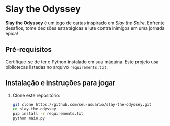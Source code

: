 # Slay the Odyssey

**Slay the Odyssey** é um jogo de cartas inspirado em *Slay the Spire*. Enfrente desafios, tome decisões estratégicas e lute contra inimigos em uma jornada épica!

## Pré-requisitos

Certifique-se de ter o Python instalado em sua máquina. Este projeto usa bibliotecas listadas no arquivo `requirements.txt`.

## Instalação e instruções para jogar

1. Clone este repositório:
   ```bash
   git clone https://github.com/seu-usuario/slay-the-odyssey.git
   cd slay-the-odyssey
   pip install -r requirements.txt
   python main.py
